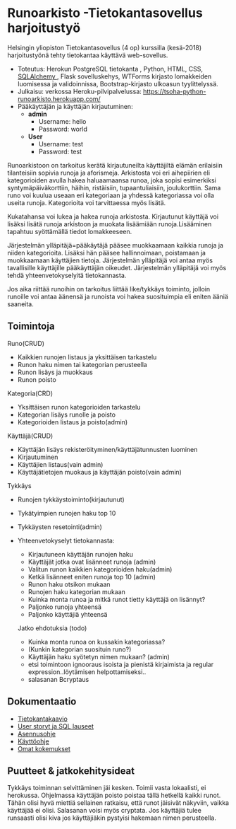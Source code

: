 # Runoarkisto -Tietokantasovellus harjoitustyö

 Helsingin yliopiston Tietokantasovellus (4 op) kurssilla (kesä-2018) harjoitustyönä tehty tietokantaa käyttävä web-sovellus. 
 - Toteutus: Herokun PostgreSQL tietokanta , Python, HTML, CSS, [ SQLAlchemy ](https://www.sqlalchemy.org),  Flask sovelluskehys, WTForms kirjasto lomakkeiden luomisessa ja validoinnissa,  Bootstrap-kirjasto ulkoasun tyylittelyssä.
 - Julkaisu: verkossa Heroku-pilvipalvelussa: https://tsoha-python-runoarkisto.herokuapp.com/
 - Pääkäyttäjän ja käyttäjän kirjautuminen:
   - **admin**
       - Username: hello
       - Password: world
   - **User**
       - Username: test
       - Password: test     
 
Runoarkistoon on tarkoitus kerätä kirjautuneilta käyttäjiltä elämän erilaisiin tilanteisiin sopivia
runoja ja aforismeja. Arkistosta voi eri aihepiirien eli kategorioiden avulla hakea haluaamaansa runoa, joka sopisi esimerkiksi syntymäpäiväkorttiin, häihin, ristäisiin, tupaantuliaisiin, joulukorttiin. Sama runo voi kuulua useaan eri kategoriaan ja yhdessä kategoriassa voi olla useita runoja. Kategorioita voi tarvittaessa myös lisätä.

Kukatahansa voi lukea ja hakea runoja arkistosta. Kirjautunut käyttäjä voi lisäksi lisätä runoja arkistoon ja muokata lisäämiään runoja.Lisääminen tapahtuu syöttämällä tiedot lomakkeeseen.

Järjestelmän ylläpitäjä=pääkäytäjä pääsee muokkaamaan kaikkia runoja ja niiden kategorioita. Lisäksi hän pääsee hallinnoimaan, poistamaan ja muokkaamaan käyttäjien tietoja. Järjestelmän ylläpitäjä voi antaa myös tavallisille käyttäjille pääkäyttäjän oikeudet. Järjestelmän ylläpitäjä voi myös tehdä yhteenvetokyselyitä tietokannasta.

Jos aika riittää runoihin on tarkoitus liittää like/tykkäys toiminto, jolloin runoille voi antaa äänensä ja runoista voi hakea suosituimpia eli eniten ääniä saaneita.

## Toimintoja

Runo(CRUD)
- Kaikkien runojen listaus ja yksittäisen tarkastelu
- Runon haku nimen tai kategorian perusteella
- Runon lisäys ja muokkaus
- Runon poisto

Kategoria(CRD)
- Yksittäisen runon kategorioiden tarkastelu
- Kategorian lisäys runolle ja poisto 
- Kategorioiden listaus ja poisto(admin)

Käyttäjä(CRUD)
- Käyttäjän lisäys rekisteröityminen/käyttäjätunnusten luominen
- Kirjautuminen
- Käyttäjien listaus(vain admin)
- Käyttäjätietojen muokaus ja käyttäjän poisto(vain admin)

Tykkäys
- Runojen tykkäystoiminto(kirjautunut)
- Tykätyimpien runojen haku top 10 
- Tykkäysten resetointi(admin)

- Yhteenvetokyselyt tietokannasta: 
    - Kirjautuneen käyttäjän runojen haku 
    - Käyttäjät jotka ovat lisänneet runoja (admin)
    - Valitun runon kaikkien kategorioiden haku(admin)
    - Ketkä lisänneet eniten runoja top 10 (admin)
    - Runon haku otsikon mukaan
    - Runojen haku kategorian mukaan
    - Kuinka monta runoa ja mitkä runot tietty käyttäjä on lisännyt?
    - Paljonko runoja yhteensä
    - Paljonko käyttäjiä yhteensä
  
    Jatko ehdotuksia (todo)
    - Kuinka monta runoa on kussakin kategoriassa?
    * (Kunkin kategorian suosituin runo?)
    - Käyttäjän haku syötetyn nimen mukaan? (admin)
    - etsi toimintoon ignooraus isoista ja pienistä kirjaimista ja regular expression..löytämisen helpottamiseksi..
    - salasanan Bcryptaus

## Dokumentaatio
- [Tietokantakaavio](https://github.com/vsvala/Runoarkisto/blob/master/dokumentaatio/Runo_db_kaavio%20(2).png)
- [User storyt ja SQL lauseet](https://github.com/vsvala/Runoarkisto/blob/master/dokumentaatio/userstory.md)
- [Asennusohje](https://github.com/vsvala/Runoarkisto/blob/master/dokumentaatio/asennusohje.md)
- [Käyttöohje](https://github.com/vsvala/Runoarkisto/blob/master/dokumentaatio/käyttöohje.md)
- [Omat kokemukset](https://github.com/vsvala/Runoarkisto/blob/master/dokumentaatio/omat_kokemukset.md)


## Puutteet & jatkokehitysideat
Tykkäys toiminnan selvittäminen jäi kesken. Toimii vasta lokaalisti, ei herokussa.
Ohjelmassa käyttäjän poisto poistaa tällä hetkellä kaikki runot. Tähän olisi hyvä miettiä sellainen ratkaisu, että runot jäisivät näkyviin, vaikka käyttäjää ei olisi. Salasanan voisi myös cryptata. Jos käyttäjiä tulee runsaasti olisi kiva jos käyttäjiäkin pystyisi hakemaan nimen perusteella.


